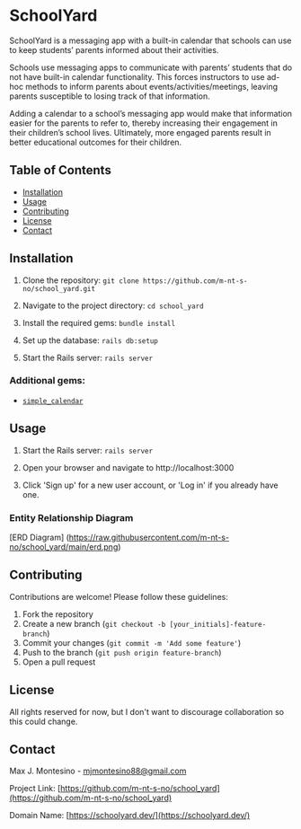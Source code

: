 # SchoolYard

SchoolYard is a messaging app with a built-in calendar that schools can use to keep students’ parents informed about their activities.

Schools use messaging apps to communicate with parents’ students that do not have built-in calendar functionality. This forces instructors to use ad-hoc methods to inform parents about events/activities/meetings, leaving parents susceptible to losing track of that information.

Adding a calendar to a school’s messaging app would make that information easier for the parents to refer to, thereby increasing their engagement in their children’s school lives. Ultimately, more engaged parents result in better educational outcomes for their children.

## Table of Contents
- [Installation](#installation)
- [Usage](#usage)
- [Contributing](#contributing)
- [License](#license)
- [Contact](#contact)

## Installation

1. Clone the repository:
`git clone https://github.com/m-nt-s-no/school_yard.git`

2. Navigate to the project directory:
`cd school_yard`

3. Install the required gems:
`bundle install`

4. Set up the database:
`rails db:setup`

5. Start the Rails server:
`rails server`

### Additional gems:

- [`simple_calendar`](https://github.com/excid3/simple_calendar)

## Usage

1. Start the Rails server:
`rails server`

2. Open your browser and navigate to http://localhost:3000
   
3. Click 'Sign up' for a new user account, or 'Log in' if you already have one. 

### Entity Relationship Diagram

[ERD Diagram] (https://raw.githubusercontent.com/m-nt-s-no/school_yard/main/erd.png)

## Contributing

Contributions are welcome! Please follow these guidelines:

1. Fork the repository
2. Create a new branch (`git checkout -b [your_initials]-feature-branch`)
3. Commit your changes (`git commit -m 'Add some feature'`)
4. Push to the branch (`git push origin feature-branch`)
5. Open a pull request

## License

All rights reserved for now, but I don't want to discourage collaboration so this could change. 

## Contact

Max J. Montesino - [mjmontesino88@gmail.com](mailto:mjmontesino88@gmail.com)

Project Link: [https://github.com/m-nt-s-no/school_yard](https://github.com/m-nt-s-no/school_yard)

Domain Name: [https://schoolyard.dev/](https://schoolyard.dev/)
